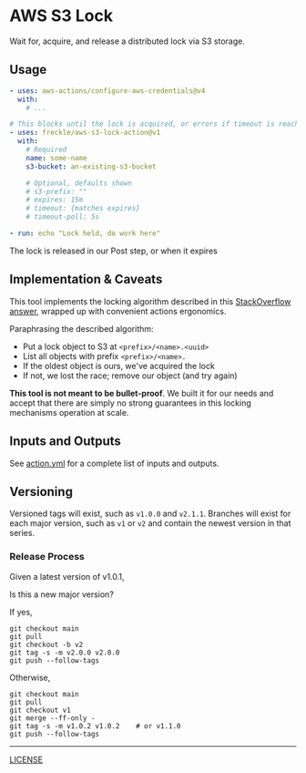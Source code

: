 # AWS S3 Lock

Wait for, acquire, and release a distributed lock via S3 storage.

## Usage

```yaml
- uses: aws-actions/configure-aws-credentials@v4
  with:
    # ...

# This blocks until the lock is acquired, or errors if timeout is reached
- uses: freckle/aws-s3-lock-action@v1
  with:
    # Required
    name: some-name
    s3-bucket: an-existing-s3-bucket

    # Optional, defaults shown
    # s3-prefix: ""
    # expires: 15m
    # timeout: {matches expires}
    # timeout-poll: 5s

- run: echo "Lock held, do work here"

```

The lock is released in our Post step, or when it expires

## Implementation & Caveats

This tool implements the locking algorithm described in this [StackOverflow
answer][answer], wrapped up with convenient actions ergonomics.

Paraphrasing the described algorithm:

- Put a lock object to S3 at `<prefix>/<name>.<uuid>`
- List all objects with prefix `<prefix>/<name>.`
- If the oldest object is ours, we've acquired the lock
- If not, we lost the race; remove our object (and try again)

[answer]: https://stackoverflow.com/questions/45222819/can-pseudo-lock-objects-be-used-in-the-amazon-s3-api/75347123#75347123

**This tool is not meant to be bullet-proof**. We built it for our needs and
accept that there are simply no strong guarantees in this locking mechanisms
operation at scale.

## Inputs and Outputs

See [action.yml](./action.yml) for a complete list of inputs and outputs.

## Versioning

Versioned tags will exist, such as `v1.0.0` and `v2.1.1`. Branches will exist
for each major version, such as `v1` or `v2` and contain the newest version in
that series.

### Release Process

Given a latest version of v1.0.1,

Is this a new major version?

If yes,

```console
git checkout main
git pull
git checkout -b v2
git tag -s -m v2.0.0 v2.0.0
git push --follow-tags
```

Otherwise,

```console
git checkout main
git pull
git checkout v1
git merge --ff-only -
git tag -s -m v1.0.2 v1.0.2    # or v1.1.0
git push --follow-tags
```

---

[LICENSE](./LICENSE)
